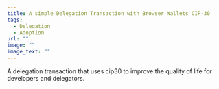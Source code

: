 ```yaml
---
title: A simple Delegation Transaction with Browser Wallets CIP-30
tags:
  - Delegation
  - Adoption
url: ""
image: ""
image_text: ""
---
```


A delegation transaction that uses cip30 to improve the quality of life for developers and delegators.
